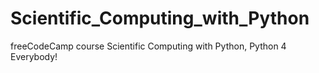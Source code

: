 # Scientific_Computing_with_Python
freeCodeCamp course Scientific Computing with Python, Python 4 Everybody!
